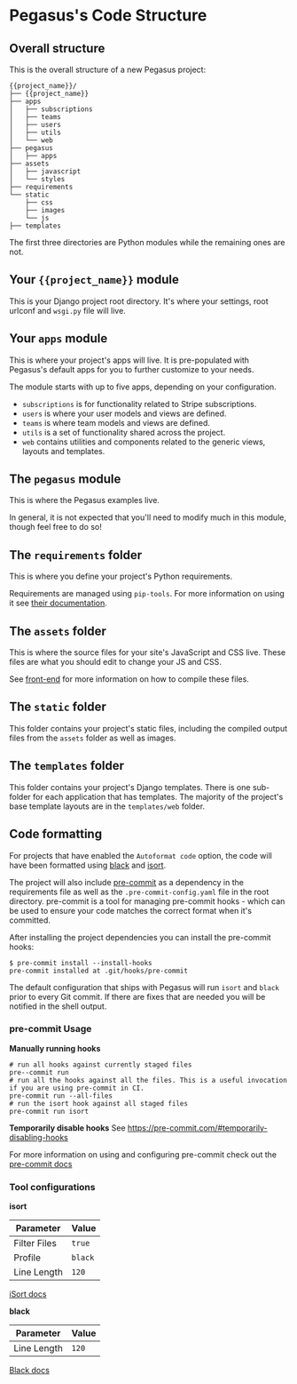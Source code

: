 # Pegasus's Code Structure

## Overall structure

This is the overall structure of a new Pegasus project:

```
{{project_name}}/
├── {{project_name}}
├── apps
│   ├── subscriptions
│   ├── teams
│   ├── users
│   ├── utils
│   └── web
├── pegasus
│   ├── apps
├── assets
│   ├── javascript
│   └── styles
├── requirements
└── static
    ├── css
    ├── images
    └── js
├── templates
```

The first three directories are Python modules while the remaining ones are not.

## Your `{{project_name}}` module

This is your Django project root directory. 
It's where your settings, root urlconf and `wsgi.py` file will live.

## Your `apps` module

This is where your project's apps will live.
It is pre-populated with Pegasus's default apps for you to further customize to your needs.

The module starts with up to five apps, depending on your configuration.

- `subscriptions` is for functionality related to Stripe subscriptions.
- `users` is where your user models and views are defined.
- `teams` is where team models and views are defined.
- `utils` is a set of functionality shared across the project.
- `web` contains utilities and components related to the generic views, layouts and templates.

## The `pegasus` module

This is where the Pegasus examples live.

In general, it is not expected that you'll need to modify much in this module, though feel free to do so!

## The `requirements` folder

This is where you define your project's Python requirements.

Requirements are managed using `pip-tools`. 
For more information on using it see [their documentation](https://github.com/jazzband/pip-tools).

## The `assets` folder

This is where the source files for your site's JavaScript and CSS live.
These files are what you should edit to change your JS and CSS.

See [front-end](/front-end) for more information on how to compile these files.


## The `static` folder

This folder contains your project's static files, including the compiled output files
from the `assets` folder as well as images.

## The `templates` folder

This folder contains your project's Django templates.
There is one sub-folder for each application that has templates.
The majority of the project's base template layouts are in the `templates/web` folder.

## Code formatting

For projects that have enabled the `Autoformat code` option, the code will have been formatted
using [black](https://black.readthedocs.io/en/stable/) and [isort](https://pycqa.github.io/isort/).

The project will also include [pre-commit](https://pre-commit.com/) as a dependency in the requirements file
as well as the `.pre-commit-config.yaml` file in the root directory. pre-commit is a tool for managing pre-commit
hooks - which can be used to ensure your code matches the correct format when it's committed.

After installing the project dependencies you can install the pre-commit hooks:

```
$ pre-commit install --install-hooks
pre-commit installed at .git/hooks/pre-commit
```

The default configuration that ships with Pegasus will run `isort` and `black` prior to every Git
commit. If there are fixes that are needed you will be notified in the shell output.

### pre-commit Usage

**Manually running hooks**
```shell
# run all hooks against currently staged files
pre--commit run
# run all the hooks against all the files. This is a useful invocation if you are using pre-commit in CI.
pre-commit run --all-files
# run the isort hook against all staged files
pre-commit run isort
```

**Temporarily disable hooks**
See https://pre-commit.com/#temporarily-disabling-hooks

For more information on using and configuring pre-commit check out the 
[pre-commit docs](https://pre-commit.com/#quick-start) 


### Tool configurations

**isort**

| Parameter    | Value   |
|--------------|---------|
| Filter Files | `true`  |
| Profile      | `black` | 
| Line Length  | `120`   |

[iSort docs](https://pycqa.github.io/isort/docs/configuration/options)

**black**

| Parameter    | Value   |
|--------------|---------|
| Line Length  | `120`   |

[Black docs](https://black.readthedocs.io/en/stable/usage_and_configuration/the_basics.html)
